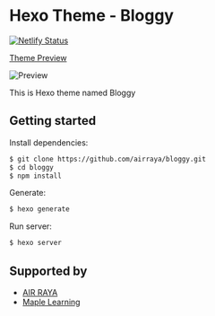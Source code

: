 # Hexo Theme - Bloggy
<!-- Markdown snippet -->

[![Netlify Status](https://api.netlify.com/api/v1/badges/702692bd-2803-49a6-b239-b66ece884f1b/deploy-status)](https://app.netlify.com/sites/hexobloggy/deploys)


[Theme Preview](https://hexobloggy.netlify.app)

![Preview](https://hexobloggy.netlify.app/assets/bloggy.png)




This is Hexo theme named Bloggy

## Getting started

Install dependencies:

``` bash
$ git clone https://github.com/airraya/bloggy.git
$ cd bloggy
$ npm install
```

Generate:

``` bash
$ hexo generate
```

Run server:

``` bash
$ hexo server
```

## Supported by

- [AIR RAYA](https://www.airraya.com)
- [Maple Learning](https://www.maplelearning.org)

